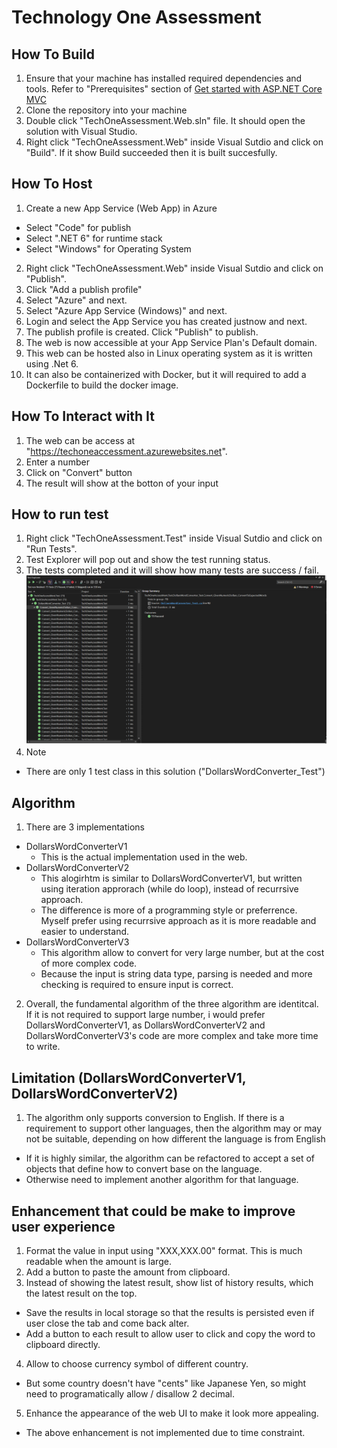 # Technology One Assessment
## How To Build
1. Ensure that your machine has installed required dependencies and tools. Refer to "Prerequisites" section of [Get started with ASP.NET Core MVC](https://learn.microsoft.com/en-us/aspnet/core/tutorials/choose-web-ui?view=aspnetcore-6.0)
2. Clone the repository into your machine
3. Double click "TechOneAssessment.Web.sln" file. It should open the solution with Visual Studio.
4. Right click "TechOneAssessment.Web" inside Visual Sutdio and click on "Build". If it show Build succeeded then it is built succesfully.

## How To Host
1. Create a new App Service (Web App) in Azure
- Select "Code" for publish
- Select ".NET 6" for runtime stack
- Select "Windows" for Operating System
2. Right click "TechOneAssessment.Web" inside Visual Sutdio and click on "Publish".
3. Click "Add a publish profile"
4. Select "Azure" and next.
5. Select "Azure App Service (Windows)" and next.
6. Login and select the App Service you has created justnow and next.
7. The publish profile is created. Click "Publish" to publish.
8. The web is now accessible at your App Service Plan's Default domain.
9. This web can be hosted also in Linux operating system as it is written using .Net 6. 
10. It can also be containerized with Docker, but it will required to add a Dockerfile to build the docker image.

## How To Interact with It
1. The web can be access at "https://techoneaccessment.azurewebsites.net".
2. Enter a number
3. Click on "Convert" button
4. The result will show at the botton of your input

## How to run test
1. Right click "TechOneAssessment.Test" inside Visual Sutdio and click on "Run Tests".
2. Test Explorer will pop out and show the test running status.
3. The tests completed and it will show how many tests are success / fail.
![alt text](UnitTestResult.png)
4. Note
- There are only 1 test class in this solution ("DollarsWordConverter_Test")

## Algorithm
1. There are 3 implementations
- DollarsWordConverterV1
  - This is the actual implementation used in the web.
- DollarsWordConverterV2
  - This alogirhtm is similar to DollarsWordConverterV1, but written using iteration approrach (while do loop), instead of recurrsive approach.
  - The difference is more of a programming style or preferrence. Myself prefer using recurrsive approach as it is more readable and easier to understand.
- DollarsWordConverterV3
  - This algorithm allow to convert for very large number, but at the cost of more complex code.
  - Because the input is string data type, parsing is needed and more checking is required to ensure input is correct.
2. Overall, the fundamental algorithm of the three algorithm are identitcal. If it is not required to support large number, i would prefer DollarsWordConverterV1, as DollarsWordConverterV2 and DollarsWordConverterV3's code are more complex and take more time to write.

## Limitation (DollarsWordConverterV1, DollarsWordConverterV2)
1. The algorithm only supports conversion to English. If there is a requirement to support other languages, then the algorithm may or may not be suitable, depending on how different the language is from English
- If it is highly similar, the algorithm  can be refactored to accept a set of objects that define how to convert base on the language.
- Otherwise need to implement another algorithm for that language.

## Enhancement that could be make to improve user experience
1. Format the value in input using "XXX,XXX.00" format. This is much readable when the amount is large.
2. Add a button to paste the amount from clipboard.
3. Instead of showing the latest result, show list of history results, which the latest result on the top.
- Save the results in local storage so that the results is persisted even if user close the tab and come back alter.
- Add a button to each result to allow user to click and copy the word to clipboard directly.
4. Allow to choose currency symbol of different country.
- But some country doesn't have "cents" like Japanese Yen, so might need to programatically allow / disallow 2 decimal.
5. Enhance the appearance of the web UI to make it look more appealing.
* The above enhancement is not implemented due to time constraint.
